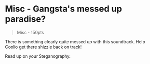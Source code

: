 # Misc - Gangsta's messed up paradise?
> Misc - 150pts

There is something clearly quite messed up with this soundtrack. Help Coolio
get there shizzle back on track!

Read up on your Steganography.
